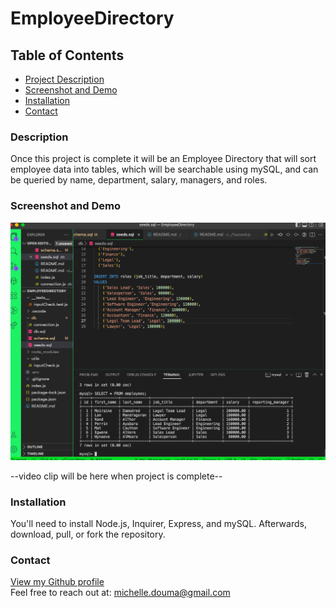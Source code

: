 # EmployeeDirectory

## Table of Contents

- [Project Description](#id-description)
- [Screenshot and Demo](#id-screenshot)
- [Installation](#id-installation)
- [Contact](#id-questions)

<div id='id-description'/>  

### Description
Once this project is complete it will be an Employee Directory that will sort employee data into tables, which will be searchable using mySQL, and can be queried by name, department, salary, managers, and roles. 


<div id='id-screenshot'/>   

### Screenshot and Demo

![EmployeeDirectoryScreenshot](https://github.com/Amuodmi/EmployeeDirectory/blob/main/EmployeeDirectoryScreenshot.png)


--video clip will be here when project is complete--

<div id='id-installation'/>   

### Installation
You'll need to install Node.js, Inquirer, Express, and mySQL. Afterwards, download, pull, or fork the repository.


 <div id='id-questions'/>   

### Contact
[View my Github profile](www.github.com/Amuodmi)  
Feel free to reach out at: <a href= "mailto:michelle.douma@gmail.com">michelle.douma@gmail.com</a>